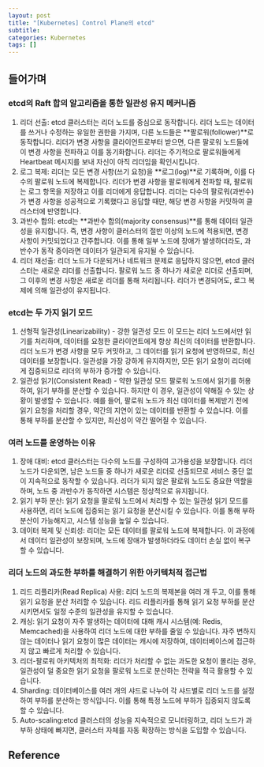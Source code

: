 ```yaml
---
layout: post
title: "[Kubernetes] Control Plane의 etcd"
subtitle:
categories: Kubernetes
tags: []
---
```

## 들어가며


### etcd의 Raft 합의 알고리즘을 통한 일관성 유지 메커니즘
1) 리더 선출:
etcd 클러스터는 리더 노드를 중심으로 동작합니다. 리더 노드는 데이터를 쓰거나 수정하는 유일한 권한을 가지며, 다른 노드들은 **팔로워(follower)**로 동작합니다.
리더가 변경 사항을 클라이언트로부터 받으면, 다른 팔로워 노드들에 이 변경 사항을 전파하고 이를 동기화합니다.
리더는 주기적으로 팔로워들에게 Heartbeat 메시지를 보내 자신이 아직 리더임을 확인시킵니다.
2) 로그 복제:
리더는 모든 변경 사항(쓰기 요청)을 **로그(log)**로 기록하며, 이를 다수의 팔로워 노드에 복제합니다.
리더가 변경 사항을 팔로워에게 전파할 때, 팔로워는 로그 항목을 저장하고 이를 리더에게 응답합니다.
리더는 다수의 팔로워(과반수)가 변경 사항을 성공적으로 기록했다고 응답할 때만, 해당 변경 사항을 커밋하여 클러스터에 반영합니다.
3) 과반수 합의:
etcd는 **과반수 합의(majority consensus)**를 통해 데이터 일관성을 유지합니다. 즉, 변경 사항이 클러스터의 절반 이상의 노드에 적용되면, 변경 사항이 커밋되었다고 간주합니다.
이를 통해 일부 노드에 장애가 발생하더라도, 과반수가 동작 중이라면 데이터가 일관되게 유지될 수 있습니다.
4) 리더 재선출:
리더 노드가 다운되거나 네트워크 문제로 응답하지 않으면, etcd 클러스터는 새로운 리더를 선출합니다.
팔로워 노드 중 하나가 새로운 리더로 선출되며, 그 이후의 변경 사항은 새로운 리더를 통해 처리됩니다.
리더가 변경되어도, 로그 복제에 의해 일관성이 유지됩니다.

### etcd는 두 가지 읽기 모드
1) 선형적 일관성(Linearizability) - 강한 일관성 모드
이 모드는 리더 노드에서만 읽기를 처리하며, 데이터를 요청한 클라이언트에게 항상 최신의 데이터를 반환합니다.
리더 노드가 변경 사항을 모두 커밋하고, 그 데이터를 읽기 요청에 반영하므로, 최신 데이터를 보장합니다.
일관성을 가장 강하게 유지하지만, 모든 읽기 요청이 리더에게 집중되므로 리더의 부하가 증가할 수 있습니다.
2) 일관성 읽기(Consistent Read) - 약한 일관성 모드
팔로워 노드에서 읽기를 허용하여, 읽기 부하를 분산할 수 있습니다.
하지만 이 경우, 일관성이 약해질 수 있는 상황이 발생할 수 있습니다. 예를 들어, 팔로워 노드가 최신 데이터를 복제받기 전에 읽기 요청을 처리할 경우, 약간의 지연이 있는 데이터를 반환할 수 있습니다.
이를 통해 부하를 분산할 수 있지만, 최신성이 약간 떨어질 수 있습니다.

### 여러 노드를 운영하는 이유
1) 장애 대비:
etcd 클러스터는 다수의 노드를 구성하여 고가용성을 보장합니다. 리더 노드가 다운되면, 남은 노드들 중 하나가 새로운 리더로 선출되므로 서비스 중단 없이 지속적으로 동작할 수 있습니다.
리더가 되지 않은 팔로워 노드도 중요한 역할을 하며, 노드 중 과반수가 동작하면 시스템은 정상적으로 유지됩니다.
2) 읽기 부하 분산:
읽기 요청을 팔로워 노드에서 처리할 수 있는 일관성 읽기 모드를 사용하면, 리더 노드에 집중되는 읽기 요청을 분산시킬 수 있습니다. 이를 통해 부하 분산이 가능해지고, 시스템 성능을 높일 수 있습니다.
3) 데이터 복제 및 신뢰성:
리더는 모든 데이터를 팔로워 노드에 복제합니다. 이 과정에서 데이터 일관성이 보장되며, 노드에 장애가 발생하더라도 데이터 손실 없이 복구할 수 있습니다.

### 리더 노드의 과도한 부하를 해결하기 위한 아키텍처적 접근법
1) 리드 리플리카(Read Replica) 사용: 리더 노드의 복제본을 여러 개 두고, 이를 통해 읽기 요청을 분산 처리할 수 있습니다. 리드 리플리카를 통해 읽기 요청 부하를 분산시키면서도 일정 수준의 일관성을 유지할 수 있습니다.
2) 캐싱: 읽기 요청이 자주 발생하는 데이터에 대해 캐시 시스템(예: Redis, Memcached)을 사용하여 리더 노드에 대한 부하를 줄일 수 있습니다. 자주 변하지 않는 데이터나 읽기 요청이 많은 데이터는 캐시에 저장하여, 데이터베이스에 접근하지 않고 빠르게 처리할 수 있습니다.
3) 리더-팔로워 아키텍처의 최적화: 리더가 처리할 수 없는 과도한 요청이 몰리는 경우, 일관성이 덜 중요한 읽기 요청을 팔로워 노드로 분산하는 전략을 적극 활용할 수 있습니다.
4) Sharding: 데이터베이스를 여러 개의 샤드로 나누어 각 샤드별로 리더 노드를 설정하여 부하를 분산하는 방식입니다. 이를 통해 특정 노드에 부하가 집중되지 않도록 할 수 있습니다.
5) Auto-scaling:etcd 클러스터의 성능을 지속적으로 모니터링하고, 리더 노드가 과부하 상태에 빠지면, 클러스터 자체를 자동 확장하는 방식을 도입할 수 있습니다.

## Reference  
